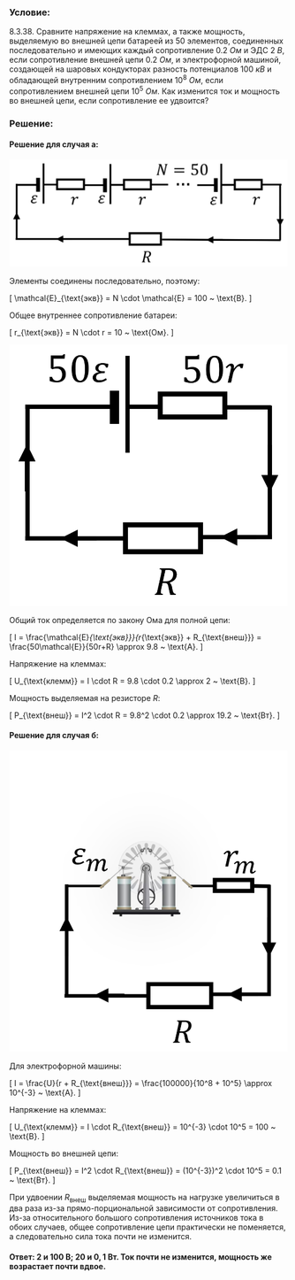 ###  Условие: 

$8.3.38.$ Сравните напряжение на клеммах, а также мощность, выделяемую во внешней цепи батареей из $50$ элементов, соединенных последовательно и имеющих каждый сопротивление $0.2 ~Ом$ и ЭДС $2 ~В$, если сопротивление внешней цепи $0.2 ~Ом$, и электрофорной машиной, создающей на шаровых кондукторах разность потенциалов $100 ~кВ$ и обладающей внутренним сопротивлением $10^8 ~Ом$, если сопротивлением внешней цепи $10^5 ~Ом$. Как изменится ток и мощность во внешней цепи, если сопротивление ее удвоится? 

###  Решение: 


#### Решение для случая a:

![$N=50$ последовательно соеденённых батарей|1077x416, 50%](../../img/8.3.38/Picture2.svg)

Элементы соединены последовательно, поэтому:

\[
\mathcal{E}_{\text{экв}} = N \cdot \mathcal{E} = 100 ~ \text{В}.
\]

Общее внутреннее сопротивление батареи:  

\[
r_{\text{экв}} = N \cdot r = 10 ~ \text{Ом}.
\]

![Эквивалентная схема|448x419, 25%](../../img/8.3.38/Picture8.svg)

Общий ток определяется по закону Ома для полной цепи:  

\[
I = \frac{\mathcal{E}_{\text{экв}}}{r_{\text{экв}} + R_{\text{внеш}}} = \frac{50\mathcal{E}}{50r+R} \approx 9.8 ~ \text{А}.
\]

Напряжение на клеммах:  

\[
U_{\text{клемм}} = I \cdot R = 9.8 \cdot 0.2 \approx 2 ~ \text{В}.
\]

Мощность выделяемая на резисторе $R$:  

\[
P_{\text{внеш}} = I^2 \cdot R = 9.8^2 \cdot 0.2 \approx 19.2 ~ \text{Вт}.
\]


#### Решение для случая б:


![Электрофорная машина в качестве источника|536x579,35%](../../img/8.3.38/Picture4.svg)


Для электрофорной машины:  

\[
I = \frac{U}{r + R_{\text{внеш}}} = \frac{100000}{10^8 + 10^5} \approx 10^{-3} ~ \text{А}.
\]


Напряжение на клеммах:  

\[
U_{\text{клемм}} = I \cdot R_{\text{внеш}} = 10^{-3} \cdot 10^5 = 100 ~ \text{В}.
\]


Мощность во внешней цепи:  

\[
P_{\text{внеш}} = I^2 \cdot R_{\text{внеш}} = (10^{-3})^2 \cdot 10^5 = 0.1 ~ \text{Вт}.
\]


При удвоении $R_{\text{внеш}}$ выделяемая мощность на нагрузке увеличиться в два раза из-за прямо-порциональной зависимости от сопротивления. Из-за относительного большого сопротивления источников тока в обоих случаев, общее сопротивление цепи практически не поменяется, а следовательно сила тока почти не изменится. 

####  Ответ: $2$ и $100 \mathrm{~В}$; $20$ и $0{,}1 \mathrm{~Вт}$. Ток почти не изменится, мощность же возрастает почти вдвое.
